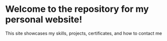 # Welcome to the repository for my personal website! 

This site showcases my skills, projects, certificates, and how to contact me